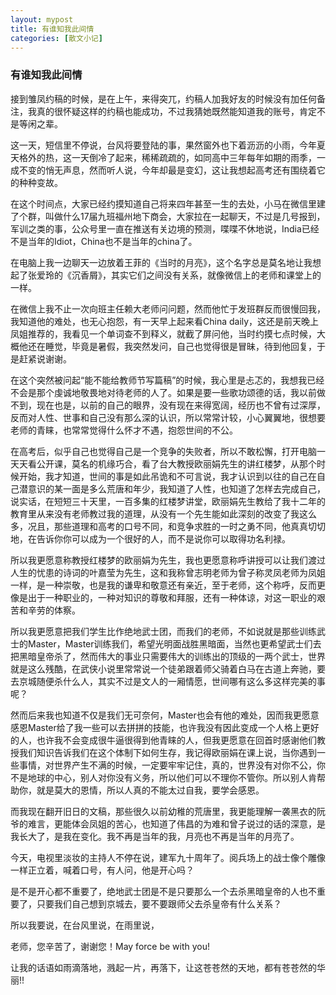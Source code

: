 ```yaml
---
layout: mypost
title: 有谁知我此间情
categories: [散文小记]
---
```


### 有谁知我此间情

接到雏凤约稿的时候，是在上午，来得突兀，约稿人加我好友的时候没有加任何备注，我真的很怀疑这样的约稿也能成功，不过我猜她既然能知道我的账号，肯定不是等闲之辈。

这一天，短信里不停说，台风将要登陆的事，果然窗外也下着沥沥的小雨，今年夏天格外的热，这一天倒冷了起来，稀稀疏疏的，如同高中三年每年如期的雨季，一成不变的悄无声息，然而听人说，今年却最是变幻，这让我想起高考还有围绕着它的种种变故。

在这个时间点，大家已经约摸知道自己将来四年甚至一生的去处，小马在微信里建了个群，叫做什么17届九班福州地下商会，大家拉在一起聊天，不过是几号报到，军训之类的事，公众号里一直在推送有关边境的预测，喋喋不休地说，India已经不是当年的Idiot，China也不是当年的china了。

在电脑上我一边聊天一边放着王菲的《当时的月亮》，这个名字总是莫名地让我想起了张爱玲的《沉香屑》，其实它们之间没有关系，就像微信上的老师和课堂上的一样。

在微信上我不止一次向班主任赖大老师问问题，然而他忙于发班群反而很慢回我，我知道他的难处，也无心抱怨，有一天早上起来看China daily，这还是前天晚上凤姐推荐的，我看见一个单词查不到释义，就截了屏问他，当时约摸七点时候，大概他还在睡觉，毕竟是暑假，我突然发问，自己也觉得很是冒昧，待到他回复，于是赶紧说谢谢。

在这个突然被问起“能不能给教师节写篇稿”的时候，我心里是忐忑的，我想我已经不会是那个虔诚地敬畏地对待老师的人了。如果是要一些歌功颂德的话，我以前做不到，现在也是，以前的自己的眼界，没有现在来得宽阔，经历也不曾有过深厚，反而对人性、世事和自己没有那么深的认识，所以常常计较，小心翼翼地，很想要老师的青睐，也常常觉得什么怀才不遇，抱怨世间的不公。

在高考后，似乎自己也觉得自己是一个竞争的失败者，所以不敢松懈，打开电脑一天天看公开课，莫名的机缘巧合，看了台大教授欧丽娟先生的讲红楼梦，从那个时候开始，我才知道，世间的事是如此吊诡和不可言说，我才认识到以往的自己在自己潜意识的某一面是多么荒唐和年少，我知道了人性，也知道了怎样去完成自己，说实话，在短短三十天里，一百多集的红楼梦讲堂，欧丽娟先生教给了我十二年的教育里从来没有老师教过我的道理，从没有一个先生能如此深刻的改变了我这么多，况且，那些道理和高考的口号不同，和竞争求胜的一时之勇不同，他真真切切地，在告诉你你可以成为一个很好的人，而不是说你可以取得功名利禄。

所以我更愿意称教授红楼梦的欧丽娟为先生，我也更愿意称呼讲授可以让我们渡过人生的忧患的诗词的叶嘉莹为先生，这和我称曾志明老师为曾子称灵凤老师为凤姐一样，是一种崇敬，也是我的谦卑和敬意还有亲近，至于老师，这个称呼，反而更像是出于一种职业的，一种对知识的尊敬和拜服，还有一种体谅，对这一职业的艰苦和辛劳的体察。

所以我更愿意把我们学生比作绝地武士团，而我们的老师，不如说就是那些训练武士的Master，Master训练我们，希望光明面战胜黑暗面，当然也更希望武士们去把黑暗皇帝杀了，然而伟大的事业只需要伟大的训练出的顶级的一两个武士，世界就是这么残酷，在武侠小说里常常说一个徒弟跟着师父骑着白马在古道上奔驰，要去京城随便杀什么人，其实不过是文人的一厢情愿，世间哪有这么多这样完美的事呢？

然而后来我也知道不仅是我们无可奈何，Master也会有他的难处，因而我更愿意感恩Master给了我一些可以去拼拼的技能，也许我没有因此变成一个人格上更好的人，也许我不会变成很牛逼很得到他青睐的人，但我更愿意在回首时感谢他们教授我们知识告诉我们在这个体制下如何生存，我记得欧丽娟在课上说，当你遇到一些事情，对世界产生不满的时候，一定要牢牢记住，真的，世界没有对你不公，你不是地球的中心，别人对你没有义务，所以他们可以不理你不管你。所以别人肯帮助你，就是莫大的恩情，所以人真的不能太过自我，要学会感恩。

而我现在翻开旧日的文稿，那些很久以前幼稚的荒唐里，我更能理解一袭黑衣的阮爷的难言，更能体会凤姐的苦心，也知道了伟昌的为难和曾子说过的话的深意，是我长大了，是我在变化。我不再是当年的我，月亮也不再是当年的月亮了。

今天，电视里淡妆的主持人不停在说，建军九十周年了。阅兵场上的战士像个雕像一样正立着，喊着口号，有人问，他是开心吗？

是不是开心都不重要了，绝地武士团是不是只要那么一个去杀黑暗皇帝的人也不重要了，只要我们自己想到京城去，要不要跟师父去杀皇帝有什么关系？

所以我要说，在台风里说，在雨里说，

老师，您辛苦了，谢谢您！May force be with you!

让我的话语如雨滴落地，溅起一片，再落下，让这苍苍然的天地，都有苍苍然的华丽!!
